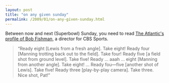 ```yaml
---
layout: post
title: "on any given sunday"
permalink: /2009/01/on-any-given-sunday.html
---
```


<p>Between now and next (Superbowl) Sunday, you need to read <a href="http://www.theatlantic.com/doc/200901/football-television">The Atlantic's profile of Bob Fishman</a>, a director for CBS Sports.</p>

<blockquote>
  <p>“Ready eight [Lewis from a fresh angle]. Take eight! Ready four [Manning trotting back out to the field]. Take four! Ready five [a field shot from ground level]. Take five! Ready … aaah … eight [Manning from another angle]. Take eight! … Ready fou—five [another shot of Lewis]. Take five! Ready three [play-by-play camera]. Take three. Nice shot, Pat!”</p>
</blockquote>




